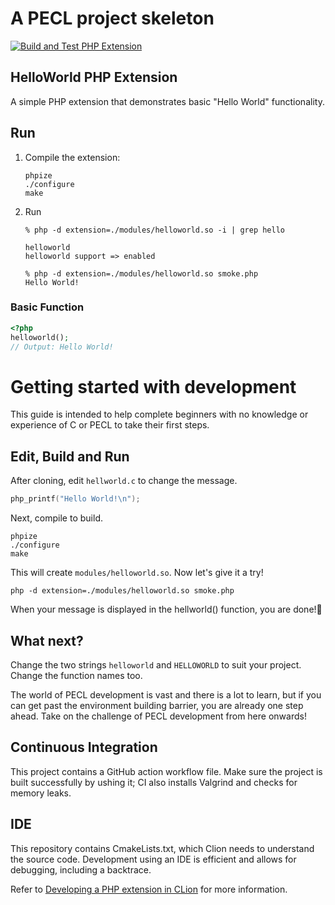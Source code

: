# A PECL project skeleton

[![Build and Test PHP Extension](https://github.com/koriym/ext-helloworld/actions/workflows/build.yml/badge.svg)](https://github.com/koriym/ext-helloworld/actions/workflows/build.yml)

## HelloWorld PHP Extension

A simple PHP extension that demonstrates basic "Hello World" functionality.

## Run

1. Compile the extension:

    ```
    phpize
    ./configure
    make
    ```

2. Run

    ```
    % php -d extension=./modules/helloworld.so -i | grep hello

    helloworld
    helloworld support => enabled

    % php -d extension=./modules/helloworld.so smoke.php
    Hello World!
   ```

### Basic Function

```php
<?php
helloworld();
// Output: Hello World!
```

# Getting started with development

This guide is intended to help complete beginners with no knowledge or experience of C or PECL to take their first steps.

## Edit, Build and Run

After cloning, edit `hellworld.c` to change the message.

```c
php_printf("Hello World!\n");
```

Next, compile to build.

```
phpize
./configure
make
```

This will create `modules/helloworld.so`. Now let's give it a try!

```
php -d extension=./modules/helloworld.so smoke.php
```

When your message is displayed in the hellworld() function, you are done!🎉

## What next?

Change the two strings `helloworld` and `HELLOWORLD` to suit your project. Change the function names too.

The world of PECL development is vast and there is a lot to learn, but if you can get past the environment building barrier, you are already one step ahead.
Take on the challenge of PECL development from here onwards!

## Continuous Integration

This project contains a GitHub action workflow file.
Make sure the project is built successfully by ushing it; CI also installs Valgrind and checks for memory leaks.

## IDE

This repository contains CmakeLists.txt, which Clion needs to understand the source code.
Development using an IDE is efficient and allows for debugging, including a backtrace.

Refer to [Developing a PHP extension in CLion](https://dev.to/jasny/developing-a-php-extension-in-clion-3oo1) for more information.
